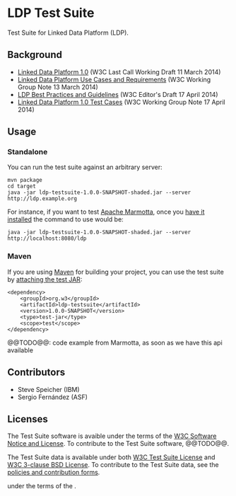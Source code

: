 # LDP Test Suite

Test Suite for Linked Data Platform (LDP).

## Background 

* [Linked Data Platform 1.0](http://www.w3.org/TR/ldp/) (W3C Last Call Working Draft 11 March 2014)
* [Linked Data Platform Use Cases and Requirements](http://www.w3.org/TR/ldp-ucr/) (W3C Working Group Note 13 March 2014)
* [LDP Best Practices and Guidelines](https://dvcs.w3.org/hg/ldpwg/raw-file/default/ldp-bp/ldp-bp.html) (W3C Editor's Draft 17 April 2014)
* [Linked Data Platform 1.0 Test Cases](https://dvcs.w3.org/hg/ldpwg/raw-file/default/Test%20Cases/LDP%20Test%20Cases.html) (W3C Working Group Note 17 April 2014)

## Usage

### Standalone

You can run the test suite against an arbitrary server:

    mvn package
    cd target
    java -jar ldp-testsuite-1.0.0-SNAPSHOT-shaded.jar --server http://ldp.example.org

For instance, if you want to test [Apache Marmotta](http://marmotta.apache.org), once you
[have it installed](http://marmotta.apache.org/installation.html#source) the command to use
would be:

    java -jar ldp-testsuite-1.0.0-SNAPSHOT-shaded.jar --server http://localhost:8080/ldp

### Maven

If you are using [Maven](http://maven.apache.org) for building your project, you can use the test suite by 
[attaching the test JAR](http://maven.apache.org/guides/mini/guide-attached-tests.html#Using_the_attached_test_JAR):

    <dependency>
        <groupId>org.w3</groupId>
        <artifactId>ldp-testsuite</artifactId>
        <version>1.0.0-SNAPSHOT</version>
        <type>test-jar</type>
        <scope>test</scope>
    </dependency>

@@TODO@@: code example from Marmotta, as soon as we have this api available

## Contributors

* Steve Speicher (IBM)
* Sergio Fernández (ASF)

## Licenses

The Test Suite software is avaible under the terms of the [W3C Software Notice and License](http://www.w3.org/Consortium/Legal/2002/copyright-software-20021231).
To contribute to the Test Suite software, @@TODO@@.

The Test Suite data is available under both [W3C Test Suite License](http://www.w3.org/Consortium/Legal/2008/04-testsuite-license) and 
[W3C 3-clause BSD License](http://www.w3.org/Consortium/Legal/2008/03-bsd-license). To contribute to the Test Suite data, see the 
[policies and contribution forms](http://www.w3.org/2004/10/27-testcases).

under the terms of the [](http://www.w3.org/Consortium/Legal/2008/04-testsuite-copyright.html).
